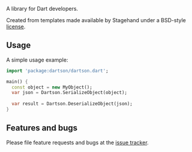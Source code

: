 A library for Dart developers.

Created from templates made available by Stagehand under a BSD-style
[license](https://github.com/dart-lang/stagehand/blob/master/LICENSE).

## Usage

A simple usage example:

```dart
import 'package:dartson/dartson.dart';

main() {
  const object = new MyObject();
  var json = Dartson.SerializeObject(object);
  
  var result = Dartson.DeserializeObject(json);
}
```

## Features and bugs

Please file feature requests and bugs at the [issue tracker][tracker].

[tracker]: http://example.com/issues/replaceme
